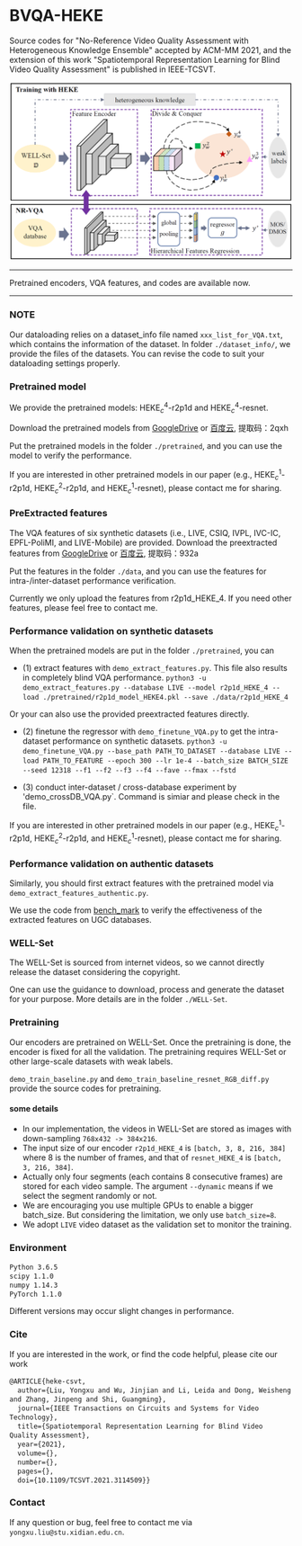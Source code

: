 # BVQA-HEKE

Source codes for "No-Reference Video Quality Assessment with Heterogeneous Knowledge Ensemble" accepted by ACM-MM 2021, and the extension of this work "Spatiotemporal Representation Learning for Blind Video Quality Assessment" is published in IEEE-TCSVT.

![](heke.png)

---------------------

Pretrained encoders, VQA features, and codes are available now.

-----------------------

### NOTE

Our dataloading relies on a dataset_info file named `xxx_list_for_VQA.txt`, which contains the information of the dataset. In folder `./dataset_info/`, we provide the files of the datasets. You can revise the code to suit your dataloading settings properly.

### Pretrained model

We provide the pretrained models: HEKE$_c^4$-r2p1d and HEKE$_c^4$-resnet. 

Download the pretrained models from [GoogleDrive](https://drive.google.com/drive/folders/1NzTdDEafcGcHQrMxzc2qAmwWmL9Pk0Xx?usp=sharing) or [百度云](https://pan.baidu.com/s/1ej1snlAM4n1gdMm0AP7AmA), 提取码：2qxh

Put the pretrained models in the folder `./pretrained`, and you can use the model to verify the performance.

If you are interested in other pretrained models in our paper (e.g., HEKE$_c^1$-r2p1d, HEKE$_c^2$-r2p1d, and HEKE$_c^1$-resnet), please contact me for sharing.

### PreExtracted features

The VQA features of six synthetic datasets (i.e., LIVE, CSIQ, IVPL, IVC-IC, EPFL-PoliMI, and LIVE-Mobile) are provided. Download the preextracted features from [GoogleDrive](https://drive.google.com/drive/folders/1XArB2E2qd4P0OLBKP0qDck5Ioq66nPAH?usp=sharing) or [百度云](https://pan.baidu.com/s/1OsgYJs5Pi7WZfxhk6M_qrg), 提取码：932a

Put the features in the folder `./data`, and you can use the features for intra-/inter-dataset performance verification. 

Currently we only upload the features from r2p1d_HEKE_4. If you need other features, please feel free to contact me.

### Performance validation on synthetic datasets

When the pretrained models are put in the folder `./pretrained`, you can 

- (1) extract features with `demo_extract_features.py`. This file also results in completely blind VQA performance. 
`python3 -u demo_extract_features.py --database LIVE --model r2p1d_HEKE_4 --load ./pretrained/r2p1d_model_HEKE4.pkl --save ./data/r2p1d_HEKE_4`

Or your can also use the provided preextracted features directly. 

- (2) finetune the regressor with `demo_finetune_VQA.py` to get the intra-dataset performance on synthetic datasets.
`python3 -u demo_finetune_VQA.py --base_path PATH_TO_DATASET --database LIVE --load PATH_TO_FEATURE --epoch 300 --lr 1e-4 --batch_size BATCH_SIZE --seed 12318 --f1 --f2 --f3 --f4 --fave --fmax --fstd`

- (3) conduct inter-dataset / cross-database experiment by 'demo_crossDB_VQA.py`. Command is simiar and please check in the file.
 
If you are interested in other pretrained models in our paper (e.g., HEKE$_c^1$-r2p1d, HEKE$_c^2$-r2p1d, and HEKE$_c^1$-resnet), please contact me for sharing.

### Performance validation on authentic datasets

Similarly, you should first extract features with the pretrained model via `demo_extract_features_authentic.py`.

We use the code from [bench_mark](https://github.com/vztu/BVQA_Benchmark) to verify the effectiveness of the extracted features on UGC databases.


### WELL-Set 

The WELL-Set is sourced from internet videos, so we cannot directly release the dataset considering the copyright.

One can use the guidance to download, process and generate the dataset for your purpose. More details are in the folder `./WELL-Set`.

### Pretraining

Our encoders are pretrained on WELL-Set. Once the pretraining is done, the encoder is fixed for all the validation. The pretraining requires WELL-Set or other large-scale datasets with weak labels. 

`demo_train_baseline.py` and `demo_train_baseline_resnet_RGB_diff.py` provide the source codes for pretraining. 

#### some details

- In our implementation, the videos in WELL-Set are stored as images with down-sampling `768x432 -> 384x216`.
- The input size of our encoder `r2p1d_HEKE_4` is `[batch, 3, 8, 216, 384]` where 8 is the number of frames, and that of `resnet_HEKE_4` is `[batch, 3, 216, 384]`.
- Actually only four segments (each contains 8 consecutive frames) are stored for each video sample. The argument `--dynamic` means if we select the segment randomly or not.
- We are encouraging you use multiple GPUs to enable a bigger batch_size. But considering the limitation, we only use `batch_size=8`.
- We adopt `LIVE` video dataset as the validation set to monitor the training.

### Environment
```
Python 3.6.5
scipy 1.1.0
numpy 1.14.3
PyTorch 1.1.0
```
Different versions may occur slight changes in performance.

### Cite
If you are interested in the work, or find the code helpful, please cite our work
```
@ARTICLE{heke-csvt,
  author={Liu, Yongxu and Wu, Jinjian and Li, Leida and Dong, Weisheng and Zhang, Jinpeng and Shi, Guangming},
  journal={IEEE Transactions on Circuits and Systems for Video Technology}, 
  title={Spatiotemporal Representation Learning for Blind Video Quality Assessment}, 
  year={2021},
  volume={},
  number={},
  pages={},
  doi={10.1109/TCSVT.2021.3114509}}
```

### Contact

If any question or bug, feel free to contact me via `yongxu.liu@stu.xidian.edu.cn`.

